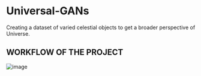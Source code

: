 # Universal-GANs
Creating a dataset of varied celestial objects to get a broader perspective of Universe.

## WORKFLOW OF THE PROJECT
![image](https://user-images.githubusercontent.com/74897823/202380941-39104f09-bcd3-405e-b8b0-57fecdcb1ff5.png)
